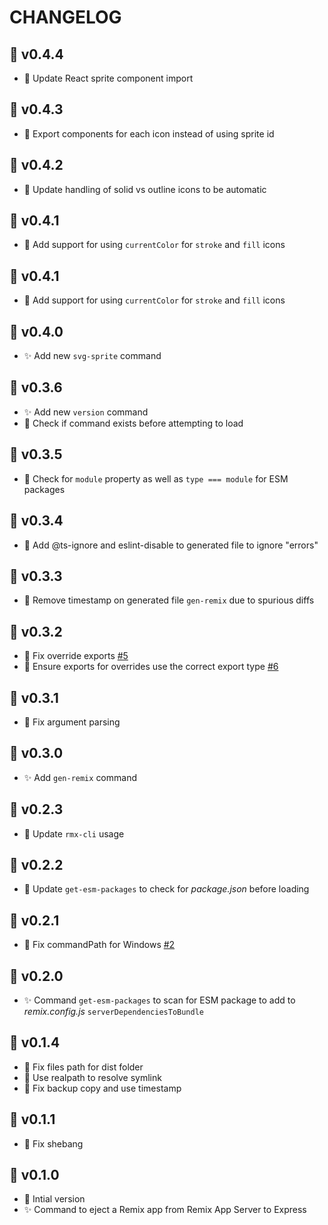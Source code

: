 # CHANGELOG

## 🚀 v0.4.4

- 🔨 Update React sprite component import

## 🚀 v0.4.3

- 🔨 Export components for each icon instead of using sprite id

## 🚀 v0.4.2

- 🔨 Update handling of solid vs outline icons to be automatic

## 🚀 v0.4.1

- 🔨 Add support for using `currentColor` for `stroke` and `fill` icons

## 🚀 v0.4.1

- 🔨 Add support for using `currentColor` for `stroke` and `fill` icons

## 🚀 v0.4.0

- ✨ Add new `svg-sprite` command

## 🚀 v0.3.6

- ✨ Add new `version` command
- 🐛 Check if command exists before attempting to load

## 🚀 v0.3.5

- 🔨 Check for `module` property as well as `type === module` for ESM packages

## 🚀 v0.3.4

- 🔨 Add @ts-ignore and eslint-disable to generated file to ignore "errors"

## 🚀 v0.3.3

- 🔨 Remove timestamp on generated file `gen-remix` due to spurious diffs

## 🚀 v0.3.2

- 🐛 Fix override exports [#5](https://github.com/kiliman/rmx-cli/issues/5)
- 🐛 Ensure exports for overrides use the correct export type [#6](https://github.com/kiliman/rmx-cli/issues/6)

## 🚀 v0.3.1

- 🐛 Fix argument parsing

## 🚀 v0.3.0

- ✨ Add `gen-remix` command

## 🚀 v0.2.3

- 🔨 Update `rmx-cli` usage

## 🚀 v0.2.2

- 🐛 Update `get-esm-packages` to check for _package.json_ before loading

## 🚀 v0.2.1

- 🐛 Fix commandPath for Windows [#2](https://github.com/kiliman/rmx-cli/issues/2)

## 🚀 v0.2.0

- ✨ Command `get-esm-packages` to scan for ESM package to add to
  _remix.config.js_ `serverDependenciesToBundle`

## 🚀 v0.1.4

- 🐛 Fix files path for dist folder
- 🔨 Use realpath to resolve symlink
- 🐛 Fix backup copy and use timestamp

## 🚀 v0.1.1

- 🐛 Fix shebang

## 🚀 v0.1.0

- 🎉 Intial version
- ✨ Command to eject a Remix app from Remix App Server to Express
